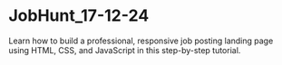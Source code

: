 # JobHunt_17-12-24
Learn how to build a professional, responsive job posting landing page using HTML, CSS, and JavaScript in this step-by-step tutorial.

